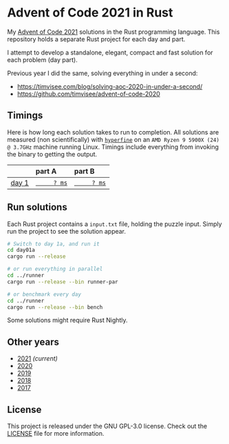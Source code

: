 # Advent of Code 2021 in Rust

My [Advent of Code 2021][aoc-2021] solutions in the Rust programming language.
This repository holds a separate Rust project for each day and part.

I attempt to develop a standalone, elegant, compact and fast solution for each
problem (day part).

Previous year I did the same, solving everything in under a second:

- https://timvisee.com/blog/solving-aoc-2020-in-under-a-second/
- https://github.com/timvisee/advent-of-code-2020

## Timings

Here is how long each solution takes to run to completion. All solutions are
measured (non scientifically) with [`hyperfine`][hyperfine] on an `AMD Ryzen 9
5900X (24) @ 3.7GHz` machine running Linux. Timings include everything from
invoking the binary to getting the output.

|                                                | part A                              | part B                              |
|:-----------------------------------------------|:------------------------------------|:------------------------------------|
| [day 1](https://adventofcode.com/2021/day/1)   | [`     ? ms`](./day01a/src/main.rs) | [`     ? ms`](./day01b/src/main.rs) |

## Run solutions

Each Rust project contains a `input.txt` file, holding the puzzle input. Simply
run the project to see the solution appear.

```bash
# Switch to day 1a, and run it
cd day01a
cargo run --release

# or run everything in parallel
cd ../runner
cargo run --release --bin runner-par

# or benchmark every day
cd ../runner
cargo run --release --bin bench
```

Some solutions might require Rust Nightly.

## Other years

- [2021](https://github.com/timvisee/advent-of-code-2021) _(current)_
- [2020](https://github.com/timvisee/advent-of-code-2020)
- [2019](https://github.com/timvisee/advent-of-code-2019)
- [2018](https://github.com/timvisee/advent-of-code-2018)
- [2017](https://github.com/timvisee/advent-of-code-2017)

## License

This project is released under the GNU GPL-3.0 license.
Check out the [LICENSE](LICENSE) file for more information.

[aoc-2021]: https://adventofcode.com/2021
[hyperfine]: https://github.com/sharkdp/hyperfine
